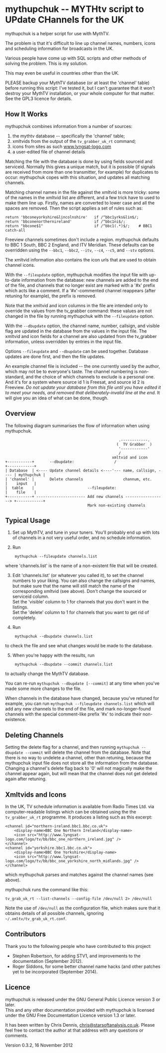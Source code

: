 mythupchuk -- MYTHtv script to UPdate CHannels for the UK
=========================================================

mythupchuk is a helper script for use with MythTV.

The problem is that it's difficult to line up channel names, numbers, icons
and scheduling information for broadcasts in the UK.

Various people have come up with SQL scripts and other methods of solving the problem.
This is my solution.

This may even be useful in countries other than the UK.

PLEASE backup your MythTV database (or at least the 'channel' table) before running this script: I've tested it, 
but I can't guarantee that it won't destroy your MythTV installation, or your whole computer for that matter.  
See the GPL3 licence for details.

How It Works
------------

mythupchuk combines information from a number of sources:

1. the mythtv database -- specifically the 'channel' table;
2. xmltvids from the output of the `tv_grabber_uk_rt` command;
3. icons from sites as such www.lyngsat-logo.com 
4. a user-edited file of channel details

Matching the file with the database is done by using fields sourceid and serviceid.
Normally this gives a unique match, but it is possible (if signals are received from
more than one transmitter, for example) for duplicates to occur: mythupchuk copes with this 
situation, and updates all matching channels.

Matching channel names in the file against the xmltvid is more tricky: some of the names in the xmltvid list
are different, and a few trick have to used to make them line up.  Firstly, names are converted to lower case
and all the spaces are removed.  Then the script applies a set of rules such as:

	return 'bbconeyorkshire&lincolnshire'   if /^bbc1yrks&lin$/;
	return 'bbconenorthernireland'          if /^bbc1ni$/;
	return "bbcone$1"                       if /^bbc1(.*)$/;    # BBC1 catch-all

Freeview channels sometimes don't include a region.  mythupchuk defaults to BBC 1 South,
BBC 2 England, and ITV Meridian.  These defaults can be overridden using the `--bbc1`, `--bbc2`,
`--itv`, `--c4`, `--c5`, and `--stv` options.

The xmltvid information also contains the icon urls that are used to obtain channel icons.

With the `--fileupdate` option, mythupchuk modifies the input file with up-to-date information from 
the database: new channels are added to the end of the file, and channels that no longer exist
are marked with a '#x' prefix which acts like a comment.  If a '#x'-commented channel reappears
(after retuning for example), the prefix is removed.

Note that the xmltvid and icon columns in the file are intended 
only to override the values from the tv\_grabber command: 
these values are not changed in the file by running mythupchuk with the `--fileupdate` option.

With the `--dbupdate` option, the channel name, number, callsign, and visible flag are updated in the 
database from the values in the input file.  The xmltvid and icon fields for a channel are also 
updated from the tv\_grabber information, unless overridden by entries in the input file.

Options `--fileupdate` and `--dbupdate` can be used together.
Database updates are done first, and then the file updates.

An example channel file is included -- the one currently used by the author, which may not
be to everyone's taste.  The channel numbering is non-standard, and the choice of which
channels to exclude is a personal one.  And it's for a system where source id 1 is Freesat,
and source id 2 is Freeview. *Do not update your database from this file
until you have edited it to meet your needs, and removed that deliberately-invalid
line at the end.*  It will give you an idea of what can be done, though.

Overview
--------

The following diagram summarises the flow of information when using mythupchuk.

                                                       .------------.  
                                                      (  TV Grabber  )
                                                       '------------'
                                                       /  
                                                    xmltvid and icon
    +-----------+       --dbupdate:                  /                        +------------+
    | Database  | <---- Update channel details <----'--- name, callsign, ---- | mythupchuk |
    | 'channel' |       Delete channels                  channum, etc.        |    input   |
    |  table    |                        --fileupdate:                        |    file    |
    +-----------+ ---------------------- Add new channels ------------------> +------------+  
                                         Mark non-existing channels 

Typical Usage
-------------

1. Set up MythTV, and tune in your tuners.  You'll probably end up with lots of channels in a not very useful order, and no schedule information.
2. Run 

        mythupchuk --fileupdate channels.list

where 'channels.list' is the name of a non-existent file that will be created.

3. Edit 'channels.list' (or whatever you called it), to set the channel numbers to your liking. 
You can also change the callsigns and names, but make sure that the name will still match the 
name of the corresponding xmltvid (see above).  Don't change the sourceid or serviceid column.  
Set the 'visible' column to 1 for channels that you don't want in the listings.  
Set the 'delete' column to 1 for channels that you want to get rid of completely.

4. Run

        mythupchuk --dbupdate channels.list

to check the file and see what changes would be made to the database.

5. When you're happy with the results, run

        mythupchuk --dbupdate --commit channels.list

to actually change the MythTV database.

You can re-run `mythupchuk --dbupdate [--commit]` at any time when you've made some more changes to the file.

When channels in the database have changed, because you've retuned for example, you can run
`mythupchuk --fileupdate channels.list`
which will add any new channels to the end of the file, and mark no-longer-found channels with the special
comment-like prefix '#x' to indicate their non-existence.

Deleting Channels
-----------------

Setting the delete flag for a channel, and then running `mythupchuk --dbupdate --commit` will delete
the channel from the database.  Note that there is no way to undelete a channel, other than retuning, because
the mythupchuk input file does not store all the information from the database.  Changing a channel's
delete flag back to '0' will not magically make the channel appear again, but will mean that the
channel does not get deleted again after retuning.

Xmltvids and Icons
------------------

In the UK, TV schedule information is available from Radio Times Ltd. via computer-readable listings 
which can be obtained using the the `tv_grabber_uk_rt` programme.  It produces a listing such as this
excerpt:

    <channel id="northern-ireland.bbc1.bbc.co.uk">
        <display-name>BBC One Northern Ireland</display-name>
        <icon src="http://www.lyngsat-logo.com/logo/tv/bb/bbc_one_northern_ireland.jpg" />
    </channel>
    <channel id="yorkshire.bbc1.bbc.co.uk">
        <display-name>BBC One Yorkshire</display-name>
        <icon src="http://www.lyngsat-logo.com/logo/tv/bb/bbc_one_yorkshire_north_midlands.jpg" />
    </channel>

which mythupchuk parses and matches against the channel names (see above).

mythupchuk runs the command like this:

    tv_grab_uk_rt --list-channels --config-file /dev/null 2> /dev/null

Note the use of `/dev/null` as the configuration file, which makes sure that it obtains details
of all possible channels, ignoring `~/.xmltv/tv_grab_uk_rt.conf`.

Contributors
------------

Thank you to the following people who have contributed to this project:

* Stephen Robertson, for adding STV1, and improvements to the documentation (September 2012).
* Roger Siddons, for some better channel name hacks (and other patches yet to be
  incorporated (September 2014).

Licence
-------

mythupchuk is released under the GNU General Public Licence version 3 or later.  
This and any other documentation provided with mythupchuk
is licensed under the GNU Free Documentation Licence version 1.3 or later.

It has been written by Chris Dennis, chris@starsoftanalysis.co.uk.  Please feel free
to contact the author at that address with any questions or comments.

Version 0.3.2, 16 November 2012
